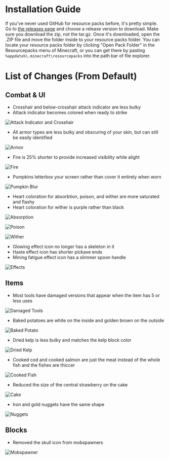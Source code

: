 # Installation Guide
If you've never used GitHub for resource packs before, it's pretty simple.
Go to [the releases page](https://github.com/gmferise/mycellium-resource-pack/releases) and choose a release version to download. Make sure you download the zip, not the tar.gz.
Once it's downloaded, open the .ZIP file and move the folder inside to your resource packs folder.
You can locate your resource packs folder by clicking "Open Pack Folder" in the Resourcepacks menu of Minecraft, or you can get there by pasting `%appdata%\.minecraft\resourcepacks` into the path bar of file explorer.

# List of Changes (From Default)
## Combat & UI
- Crosshair and below-crosshair attack indicator are less bulky
- Attack indicator becomes colored when ready to strike

![Attack Indicator and Crosshair](https://github.com/gmferise/mycellium-resource-pack/blob/images/attack.gif?raw=true)

- All armor types are less bulky and obscuring of your skin, but can still be easily identified

![Armor](https://github.com/gmferise/mycellium-resource-pack/blob/images/armor.png?raw=true)

- Fire is 25% shorter to provide increased visibility while alight

![Fire](https://github.com/gmferise/mycellium-resource-pack/blob/images/fire.png?raw=true)

- Pumpkins letterbox your screen rather than cover it entirely when worn

![Pumpkin Blur](https://github.com/gmferise/mycellium-resource-pack/blob/images/pumpkinblur.png?raw=true)

- Heart coloration for absorbtion, poison, and wither are more saturated and flashy
- Heart coloration for wither is purple rather than black

![Absorption](https://github.com/gmferise/mycellium-resource-pack/blob/images/absorption_hearts.png?raw=true)

![Poison](https://github.com/gmferise/mycellium-resource-pack/blob/images/poison_hearts.png?raw=true)

![Wither](https://github.com/gmferise/mycellium-resource-pack/blob/images/wither_hearts.png?raw=true)

- Glowing effect icon no longer has a skeleton in it
- Haste effect icon has shorter pickaxe ends
- Mining fatigue effect icon has a slimmer spoon handle

![Effects](https://github.com/gmferise/mycellium-resource-pack/blob/images/effect_icons.png?raw=true)

## Items
- Most tools have damaged versions that appear when the item has 5 or less uses

![Damaged Tools](https://github.com/gmferise/mycellium-resource-pack/blob/images/damaged_tools.png?raw=true)

- Baked potatoes are white on the inside and golden brown on the outside

![Baked Potato](https://github.com/gmferise/mycellium-resource-pack/blob/images/baked_potato.png?raw=true)

- Dried kelp is less bulky and matches the kelp block color

![Dried Kelp](https://github.com/gmferise/mycellium-resource-pack/blob/images/dried_kelp.png?raw=true)

- Cooked cod and cooked salmon are just the meat instead of the whole fish and the fishes are thiccer

![Cooked Fish](https://github.com/gmferise/mycellium-resource-pack/blob/images/fish.png?raw=true)

- Reduced the size of the central strawberry on the cake

![Cake](https://github.com/gmferise/mycellium-resource-pack/blob/images/cake.png?raw=true)

- Iron and gold nuggets have the same shape

![Nuggets](https://github.com/gmferise/mycellium-resource-pack/blob/images/nuggets.png?raw=true)

## Blocks
- Removed the skull icon from mobspawners

![Mobspawner](https://github.com/gmferise/mycellium-resource-pack/blob/images/spawner.png?raw=true)
